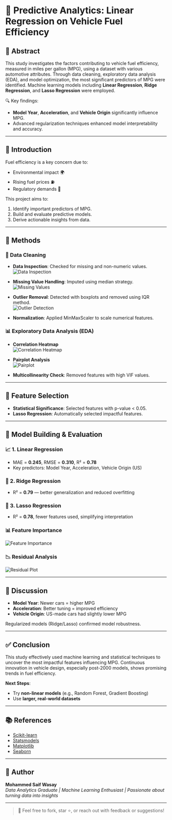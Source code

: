 # 🚗 Predictive Analytics: Linear Regression on Vehicle Fuel Efficiency

## 📌 Abstract
This study investigates the factors contributing to vehicle fuel efficiency, measured in miles per gallon (MPG), using a dataset with various automotive attributes. Through data cleaning, exploratory data analysis (EDA), and model optimization, the most significant predictors of MPG were identified. Machine learning models including **Linear Regression**, **Ridge Regression**, and **Lasso Regression** were employed.

🔍 Key findings:
- **Model Year**, **Acceleration**, and **Vehicle Origin** significantly influence MPG.
- Advanced regularization techniques enhanced model interpretability and accuracy.

---

## 📖 Introduction
Fuel efficiency is a key concern due to:
- Environmental impact 🌍
- Rising fuel prices ⛽
- Regulatory demands 📜

This project aims to:
1. Identify important predictors of MPG.
2. Build and evaluate predictive models.
3. Derive actionable insights from data.

---

## 🧪 Methods

### 🔧 Data Cleaning
- **Data Inspection**: Checked for missing and non-numeric values.  
  ![Data Inspection](images/data_inspection.png)

- **Missing Value Handling**: Imputed using median strategy.  
  ![Missing Values](images/missing_values.png)

- **Outlier Removal**: Detected with boxplots and removed using IQR method.  
  ![Outlier Detection](images/outlier_detection.png)

- **Normalization**: Applied MinMaxScaler to scale numerical features.

### 📊 Exploratory Data Analysis (EDA)
- **Correlation Heatmap**  
  ![Correlation Heatmap](images/correlation_heatmap.png)

- **Pairplot Analysis**  
  ![Pairplot](images/pairplot.png)

- **Multicollinearity Check**: Removed features with high VIF values.

---

## 🎯 Feature Selection
- **Statistical Significance**: Selected features with p-value < 0.05.
- **Lasso Regression**: Automatically selected impactful features.

---

## 🤖 Model Building & Evaluation

### 📈 1. Linear Regression
- MAE = **0.245**, RMSE = **0.310**, R² = **0.78**
- Key predictors: Model Year, Acceleration, Vehicle Origin (US)

### 📘 2. Ridge Regression
- R² = **0.79** — better generalization and reduced overfitting

### 📕 3. Lasso Regression
- R² = **0.78**, fewer features used, simplifying interpretation

### 📊 Feature Importance  
![Feature Importance](images/feature_importance.png)

### 📉 Residual Analysis  
![Residual Plot](images/residuals.png)

---

## 💬 Discussion
- **Model Year**: Newer cars = higher MPG
- **Acceleration**: Better tuning = improved efficiency
- **Vehicle Origin**: US-made cars had slightly lower MPG

Regularized models (Ridge/Lasso) confirmed model robustness.

---

## ✅ Conclusion
This study effectively used machine learning and statistical techniques to uncover the most impactful features influencing MPG. Continuous innovation in vehicle design, especially post-2000 models, shows promising trends in fuel efficiency.

**Next Steps**:
- Try **non-linear models** (e.g., Random Forest, Gradient Boosting)
- Use **larger, real-world datasets**

---

## 📚 References
- [Scikit-learn](https://jmlr.org/papers/v12/pedregosa11a.html)
- [Statsmodels](https://www.statsmodels.org/)
- [Matplotlib](https://doi.org/10.1109/MCSE.2007.55)
- [Seaborn](https://doi.org/10.21105/joss.03021)

---

## 🧠 Author
**Mohammed Saif Wasay**  
*Data Analytics Graduate | Machine Learning Enthusiast | Passionate about turning data into insights*

---

> 🔗 Feel free to fork, star ⭐, or reach out with feedback or suggestions!



